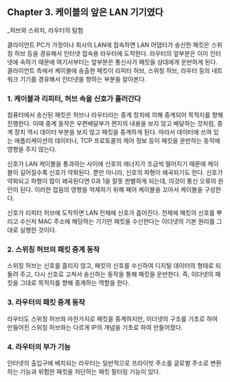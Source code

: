 ## Chapter 3. 케이블의 앞은 LAN 기기였다

_허브와 스위치, 라우터의 탐험



클라이언트 PC가 가정이나 회사의 LAN에 접속하면 LAN 어댑터가 송신한 패킷은 스위칭 허브 등을 경유해서 인터넷 접속용 라우터에 도착한다. 라우터의 앞부분은 이미 인터넷에 속하기 때문에 여기서부터는 앞부분은 통신사가 패킷을 상대에게 운반하게 된다. 클라이언트 측에서 케이블에 송출한 패킷이 리피터 허브, 스위칭 허브, 라우터 등의 네트워크 기기를 경유해서 인터넷을 향하는 부분을 알아본다.



### 1. 케이블과 리피터, 허브 속을 신호가 흘러간다

컴퓨터에서 송신된 패킷은 허브나 라우터라는 중계 장치에 의해 중계되어 목적지를 향해 진행한다. 이때 중계 동작은 우편배달부가 편지의 내용을 보지 않고 배달하는 것처럼, 중계 장치 역시 데이터 부분을 보지 않고 패킷을 중계하게 된다. 따라서 데이터에 쓰여 있는 애플리케이션의 데이터나, TCP 프로토콜의 제어 정보 등이 패킷을 운반하는 동작에 영향을 주지 않는다.



신호가 LAN 케이블을 통과하는 사이에 신호의 에너지가 조금씩 떨어지기 때문에 케이블이 길어질수록 신호가 약화된다. 뿐만 아니라, 신호의 파형이 왜곡되기도 한다. 신호가 약화되고 파형이 많이 왜곡된다면 0과 1을 잘못 판별하게 되는데, 이것이 통신 오류의 원인이 된다. 이러한 잡음의 영향을 억제하기 위해 페어 케이블을 꼬아서 케이블을 구성한다.



신호가 리피터 허브에 도착하면 LAN 전체에 신호가 흩어진다. 전체에 패킷의 신호를 뿌리고 수신처 MAC 주소에 해당하는 기기만 패킷을 수신한다는 이더넷의 기본 원리를 그대로 실행한 것이다.



### 2. 스위칭 허브의 패킷 중계 동작

스위칭 허브는 신호를 흘리지 않고, 패킷의 신호를 수신하여 디지털 데이터의 형태로 되돌려 주고, 다시 신호로 고쳐서 송신하는 동작을 통해 패킷을 운반한다. 즉, 이더넷의 패킷을 그대로 목적지를 향해 중계하는 역할을 한다. 



### 3. 라우터의 패킷 중계 동작

라우터도 스위칭 허브와 마찬가지로 패킷을 중계하지만, 이더넷의 구조를 기초로 하여 만들어진 스위칭 허브와는 다르게 IP의 개념을 기초로 하여 만들어졌다.



### 4. 라우터의 부가 기능

인터넷의 출입구에 배치되는 라우터는 일반적으로 프라이빗 주소를 글로벌 주소로 변환하는 기능과 위험한 패킷을 차단하는 패킷 필터링 기능이 있다.



